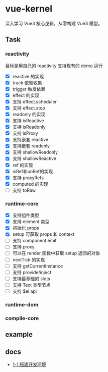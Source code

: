 # vue-kernel

深入学习 Vue3 核心逻辑，从零构建 Vue3 模型。


## Task

### reactivity
目标是用自己的 reactivity 支持现有的 demo 运行

- [x] reactive 的实现
- [x] track 依赖收集
- [x] trigger 触发依赖
- [x] effect 的实现
- [x] 支持 effect.scheduler
- [x] 支持 effect.stop
- [x] readonly 的实现
- [x] 支持 isReactive
- [x] 支持 isReadonly
- [x] 支持 isProxy
- [x] 支持嵌套 reactive
- [x] 支持嵌套 readonly
- [x] 支持 shallowReadonly
- [x] 支持 shallowReactive
- [x] ref 的实现
- [x] isRef和unRef的实现
- [x] 支持 proxyRefs
- [x] computed 的实现
- [ ] 支持 toRaw

### runtime-core
- [x] 支持组件类型
- [x] 支持 element 类型
- [x] 初始化 props
- [x] setup 可获取 props 和 context
- [ ] 支持 component emit
- [ ] 支持 proxy
- [ ] 可以在 render 函数中获取 setup 返回的对象
- [ ] nextTick 的实现
- [ ] 支持 getCurrentInstance
- [ ] 支持 provide/inject
- [ ] 支持最基础的 slots
- [ ] 支持 Text 类型节点
- [ ] 支持 $el api

### runtime-dom

### compile-core


## example

## docs
* [1-1.搭建开发环境](./docs/1-1.setupDevEnv.md)
